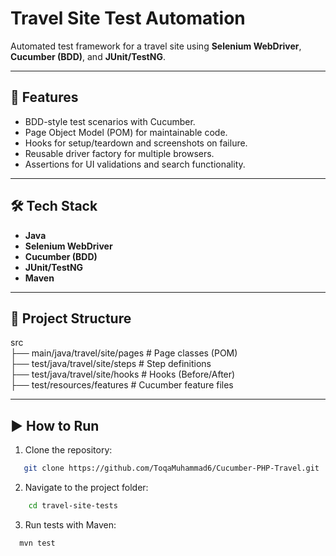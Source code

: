 # Travel Site Test Automation

Automated test framework for a travel site using **Selenium WebDriver**, **Cucumber (BDD)**, and **JUnit/TestNG**.

---

## 🚀 Features
- BDD-style test scenarios with Cucumber.
- Page Object Model (POM) for maintainable code.
- Hooks for setup/teardown and screenshots on failure.
- Reusable driver factory for multiple browsers.
- Assertions for UI validations and search functionality.

---

## 🛠️ Tech Stack
- **Java**
- **Selenium WebDriver**
- **Cucumber (BDD)**
- **JUnit/TestNG**
- **Maven**

---

## 📂 Project Structure
src\
├── main/java/travel/site/pages # Page classes (POM)\
├── test/java/travel/site/steps # Step definitions\
├── test/java/travel/site/hooks # Hooks (Before/After)\
├── test/resources/features # Cucumber feature files


---

## ▶️ How to Run
1. Clone the repository:
```bash
   git clone https://github.com/ToqaMuhammad6/Cucumber-PHP-Travel.git
 ```
2. Navigate to the project folder:
```bash
    cd travel-site-tests
```

3. Run tests with Maven:
```bash
  mvn test
```

